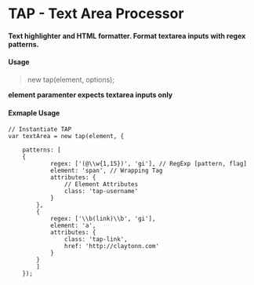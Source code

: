 # TAP - Text Area Processor 
#### Text highlighter and HTML formatter. Format textarea inputs with regex patterns.

#### Usage

> new tap(element, options);

**element paramenter expects textarea inputs only**

#### Exmaple Usage
```
// Instantiate TAP
var textArea = new tap(element, {

	patterns: [
	{
			regex: ['(@\\w{1,15})', 'gi'], // RegExp [pattern, flag]
			element: 'span', // Wrapping Tag
			attributes: {
				// Element Attributes
				class: 'tap-username'
			}
		},
		{
			regex: ['\\b(link)\\b', 'gi'],
			element: 'a',
			attributes: {
				class: 'tap-link',
				href: 'http://claytonn.com'
			}
		}
		]
	});
```

